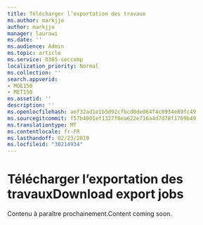 ```yaml
---
title: Télécharger l’exportation des travaux
ms.author: markjjo
author: markjjo
manager: laurawi
ms.date: ''
ms.audience: Admin
ms.topic: article
ms.service: O365-seccomp
localization_priority: Normal
ms.collection: ''
search.appverid:
- MOE150
- MET150
ms.assetid: ''
description: ''
ms.openlocfilehash: aef32ad1e1b5d92cfbcd0de064f4c0934e89fc49
ms.sourcegitcommit: f57b4001ef1327f0ea622e716a4d7d78f1769b49
ms.translationtype: MT
ms.contentlocale: fr-FR
ms.lasthandoff: 02/23/2019
ms.locfileid: "30214934"
---
```

# <a name="download-export-jobs"></a><span data-ttu-id="5a0f1-102">Télécharger l’exportation des travaux</span><span class="sxs-lookup"><span data-stu-id="5a0f1-102">Download export jobs</span></span>

<span data-ttu-id="5a0f1-103">Contenu à paraître prochainement.</span><span class="sxs-lookup"><span data-stu-id="5a0f1-103">Content coming soon.</span></span>